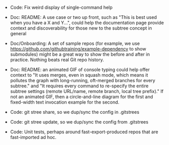 * Code: Fix weird display of single-command help

* Doc: README: A use case or two up front, such as
  "This is best used when you have a X and Y...",
  could help the documentation page provide context
  and discoverability for those new to the subtree concept in general

* Doc/Onboarding: A set of sample repos (for example, we use
  https://github.com/githubtraining/example-dependency to show
  submodules) might be a great way to show the before and after in
  practice. Nothing beats real Git repo history.

* Doc: README: an animated GIF of console typing could help offer
  context to "It uses merges, even in squash mode, which means it
  pollutes the graph with long-running, oft-merged branches for every
  subtree." and "It requires every command to re-specify the entire
  subtree settings (remote URL/name, remote branch, local tree prefix)."
  If not an animated GIF, then a circle-and-line diagram for the first
  and fixed-width text invocation example for the second.

* Code: git stree share, so we dup/sync the config in .gitstrees
* Code: git stree update, so we dup/sync the config from .gitstrees
* Code: Unit tests, perhaps around fast-export-produced repos that are fast-imported ad hoc.
